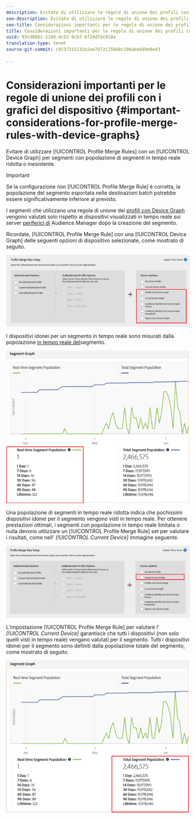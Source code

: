 ```yaml
---
description: Evitate di utilizzare le regole di unione dei profili con Device Graph per segmenti con popolazione di segmenti limitata o nulla in tempo reale.
seo-description: Evitate di utilizzare le regole di unione dei profili con Device Graph per segmenti con popolazione di segmenti limitata o nulla in tempo reale.
seo-title: Considerazioni importanti per le regole di unione dei profili con i grafici del dispositivo
title: Considerazioni importanti per le regole di unione dei profili con i grafici del dispositivo
uuid: 93cd8861-210d-4c52-9cb7-6f2dd7dc018a
translation-type: tm+mt
source-git-commit: c9737315132e2ae7d72c250d8c196abe8d9e0e43

---
```



# Considerazioni importanti per le regole di unione dei profili con i grafici del dispositivo {#important-considerations-for-profile-merge-rules-with-device-graphs}

Evitare di utilizzare [!UICONTROL Profile Merge Rules] con un [!UICONTROL Device Graph] per segmenti con popolazione di segmenti in tempo reale ridotta o inesistente.

>[!IMPORTANT]
>
>Se la configurazione non [!UICONTROL Profile Merge Rule] è corretta, la popolazione del segmento esportata nelle destinazioni batch potrebbe essere significativamente inferiore al previsto.

I segmenti che utilizzano una regola di unione dei [profili con Device Graph](../../features/profile-merge-rules/merge-rule-targeting-options.md#device-graph-options) vengono valutati solo rispetto ai dispositivi visualizzati in tempo reale sui server [periferici di](../../reference/system-components/components-edge.md) Audience Manager dopo la creazione del segmento.

Ricordate, [!UICONTROL Profile Merge Rule] con una [!UICONTROL Device Graph] delle seguenti opzioni di dispositivo selezionate, come mostrato di seguito.

![](assets/pmr-considerations-1.png)

I dispositivi idonei per un segmento in tempo reale sono misurati dalla popolazione [in tempo reale del](../../features/segments/segment-builder-data.md#segment-populations)segmento.

![](assets/pmr-considerations-2.png)

Una popolazione di segmenti in tempo reale ridotta indica che pochissimi dispositivi idonei per il segmento vengono visti in tempo reale. Per ottenere prestazioni ottimali, i segmenti con popolazione in tempo reale limitata o nulla devono utilizzare un [!UICONTROL Profile Merge Rule] set per valutare i risultati, come nell' *[!UICONTROL Current Device]* immagine seguente.

![](assets/pmr-considerations-3.png)

L’impostazione [!UICONTROL Profile Merge Rule] per valutare l’ *[!UICONTROL Current Device]* garantisce che tutti i dispositivi (non solo quelli visti in tempo reale) vengano valutati per il segmento. Tutti i dispositivi idonei per il segmento sono definiti dalla popolazione totale del segmento, come mostrato di seguito.

![](assets/pmr-considerations-4.png)